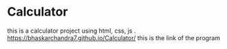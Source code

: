 # Calculator
this is a calculator project using html, css, js .
<br>
https://bhaskarchandra7.github.io/Calculator/ 
this is the link of the program
